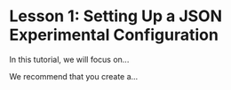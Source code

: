 # Lesson 1: Setting Up a JSON Experimental Configuration

In this tutorial, we will focus on...

We recommend that you create a...
